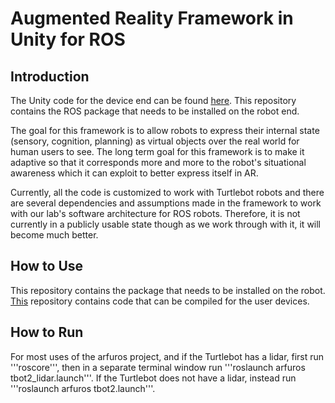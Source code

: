 # Augmented Reality Framework in Unity for ROS

## Introduction

The Unity code for the device end can be found [here](https://github.com/faizan-m/arfuros). This repository contains the ROS package that needs to be installed on the robot end.

The goal for this framework is to allow robots to express their internal state (sensory, cognition, planning) as virtual objects over the real world for human users to see. The long term goal for this framework is to make it adaptive so that it corresponds more and more to the robot's situational awareness which it can exploit to better express itself in AR.

Currently, all the code is customized to work with Turtlebot robots and there are several dependencies and assumptions made in the framework to work with our lab's software architecture for ROS robots. Therefore, it is not currently in a publicly usable state though as we work through with it, it will become much better.

## How to Use
This repository contains the package that needs to be installed on the robot. [This](https://github.com/faizan-m/arfuros) repository contains code that can be compiled for the user devices. 

## How to Run
For most uses of the arfuros project, and if the Turtlebot has a lidar, first run '''roscore''', then in a separate terminal window run '''roslaunch arfuros tbot2_lidar.launch'''. If the Turtlebot does not have a lidar, instead run '''roslaunch arfuros tbot2.launch'''.
